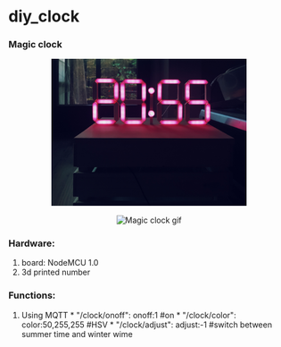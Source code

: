 # diy_clock
### Magic clock

<p align="center">
  <img src="doc/clock.jpeg" width="350" title="Magic clock">
</p>

<p align="center">
  <img src="doc/1.GIF" width="350" title="Magic clock gif">
</p>


### Hardware:
  1. board: NodeMCU 1.0
  2. 3d printed number
### Functions:
  1. Using MQTT 
    * "/clock/onoff": onoff:1 #on
    * "/clock/color": color:50,255,255 #HSV
    * "/clock/adjust": adjust:-1 #switch between summer time and winter wime
    
